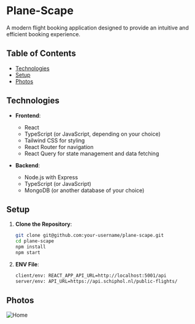 # Plane-Scape

A modern flight booking application designed to provide an intuitive and efficient booking experience.

## Table of Contents

- [Technologies](#technologies)
- [Setup](#setup)
- [Photos](#photos)

## Technologies

- **Frontend**: 
  - React
  - TypeScript (or JavaScript, depending on your choice)
  - Tailwind CSS for styling
  - React Router for navigation
  - React Query for state management and data fetching

- **Backend**: 
  - Node.js with Express
  - TypeScript (or JavaScript)
  - MongoDB (or another database of your choice)
 
    

## Setup

1. **Clone the Repository**:
   ```sh
   git clone git@github.com:your-username/plane-scape.git
   cd plane-scape
   npm install
   npm start

2. **ENV File**:
   ```sh
   client/env: REACT_APP_API_URL=http://localhost:5001/api
   server/env: API_URL=https://api.schiphol.nl/public-flights/

## Photos
![Home]([http://url/to/img.png](https://i.ibb.co/3mjpkHk/home.png))
